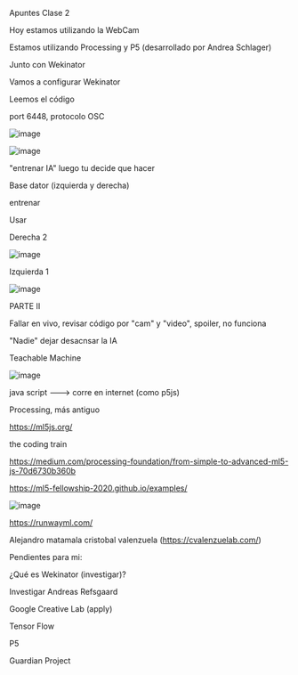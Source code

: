 Apuntes Clase 2

Hoy estamos utilizando la WebCam

Estamos utilizando Processing y P5 (desarrollado por Andrea Schlager)

Junto con Wekinator 

Vamos a configurar Wekinator 

Leemos el código 

port 6448, protocolo OSC

![image](https://github.com/vickgit201/audiv027-2024-1/assets/128842460/99631521-10d6-4a40-8403-bcc315b76527)

![image](https://github.com/vickgit201/audiv027-2024-1/assets/128842460/e4e22c21-ed12-4ad2-9763-de67e27a7d26)

"entrenar IA" luego tu decide que hacer

Base dator (izquierda y derecha)

entrenar

Usar 

Derecha 2

![image](https://github.com/vickgit201/audiv027-2024-1/assets/128842460/7273b707-66c9-449c-b0ba-d4ddeedc6d9e)

Izquierda 1

![image](https://github.com/vickgit201/audiv027-2024-1/assets/128842460/ca2a32e9-3706-496f-a914-bc47bf9eb02a)

PARTE II

Fallar en vivo, revisar código por "cam" y "video", spoiler, no funciona

"Nadie" dejar desacnsar la IA

Teachable Machine

![image](https://github.com/vickgit201/audiv027-2024-1/assets/128842460/518edf80-2358-4252-88f5-365d7e43187c)

java script ---> corre en internet (como p5js)

Processing, más antiguo 

https://ml5js.org/

the coding train

https://medium.com/processing-foundation/from-simple-to-advanced-ml5-js-70d6730b360b

https://ml5-fellowship-2020.github.io/examples/

![image](https://github.com/vickgit201/audiv027-2024-1/assets/128842460/91d7855e-4f04-4013-ae3f-b5a68464b38c)


<https://runwayml.com/>

Alejandro matamala cristobal valenzuela (https://cvalenzuelab.com/)

Pendientes para mi:

¿Qué es Wekinator (investigar)?

Investigar Andreas Refsgaard

Google Creative Lab (apply)

Tensor Flow

P5

Guardian Project
